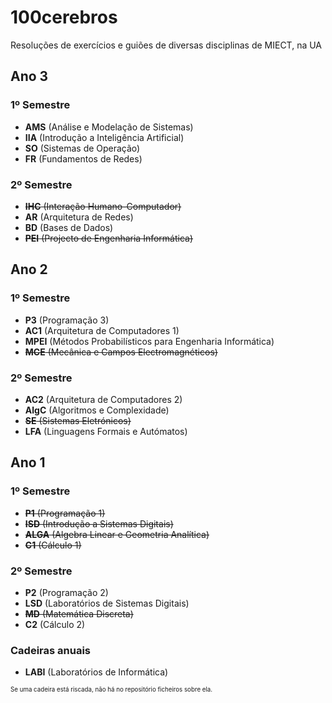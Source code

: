 # 100cerebros
Resoluções de exercícios e guiões de diversas disciplinas de MIECT, na UA

## Ano 3
### 1º Semestre
- **AMS** (Análise e Modelação de Sistemas)
- **IIA** (Introdução a Inteligência Artificial)
- **SO** (Sistemas de Operação)
- **FR** (Fundamentos de Redes)

### 2º Semestre
- <del>**IHC** (Interação Humano-Computador)</del>
- **AR** (Arquitetura de Redes)
- **BD** (Bases de Dados)
- <del>**PEI** (Projecto de Engenharia Informática)</del>

## Ano 2
### 1º Semestre
- **P3** (Programação 3)
- **AC1** (Arquitetura de Computadores 1)
- **MPEI** (Métodos Probabilísticos para Engenharia Informática)
- <del>**MCE** (Mecânica e Campos Electromagnéticos)</del>

### 2º Semestre
- **AC2** (Arquitetura de Computadores 2)
- **AlgC** (Algoritmos e Complexidade)
- <del>**SE** (Sistemas Eletrónicos)</del>
- **LFA** (Linguagens Formais e Autómatos)

## Ano 1
### 1º Semestre
- <del>**P1** (Programação 1)</del>
- <del>**ISD** (Introdução a Sistemas Digitais)</del>
- <del>**ALGA** (Algebra Linear e Geometria Analítica)</del>
- <del>**C1** (Cálculo 1)</del>
### 2º Semestre
- **P2** (Programação 2)
- **LSD** (Laboratórios de Sistemas Digitais)
- <del>**MD** (Matemática Discreta)</del>
- **C2** (Cálculo 2)
### Cadeiras anuais
- **LABI** (Laboratórios de Informática)

<sub><sup>Se uma cadeira está riscada, não há no repositório ficheiros sobre ela.</sup></sub>
